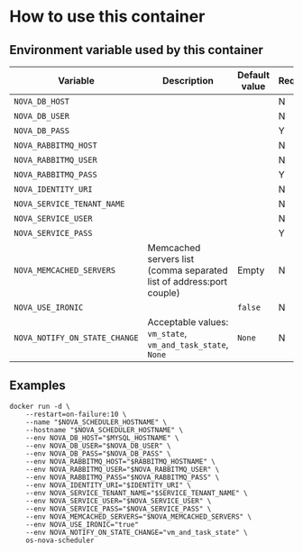 # How to use this container

## Environment variable used by this container

 Variable | Description | Default value | Required
 --- |---| --- | ----
 `NOVA_DB_HOST` | | | N
 `NOVA_DB_USER` | | | N
 `NOVA_DB_PASS` | | | Y
 `NOVA_RABBITMQ_HOST` | | | N
 `NOVA_RABBITMQ_USER` | | | N
 `NOVA_RABBITMQ_PASS` | | | Y
 `NOVA_IDENTITY_URI` | | | N
 `NOVA_SERVICE_TENANT_NAME` | | | N
 `NOVA_SERVICE_USER` | | | N
 `NOVA_SERVICE_PASS` | | | Y
 `NOVA_MEMCACHED_SERVERS` | Memcached servers list (comma separated list of address:port couple) | Empty | N
 `NOVA_USE_IRONIC` | | `false` | N
 `NOVA_NOTIFY_ON_STATE_CHANGE` | Acceptable values: `vm_state`, `vm_and_task_state`, `None` | `None` | N

## Examples

    docker run -d \
        --restart=on-failure:10 \
        --name "$NOVA_SCHEDULER_HOSTNAME" \
        --hostname "$NOVA_SCHEDULER_HOSTNAME" \
        --env NOVA_DB_HOST="$MYSQL_HOSTNAME" \
        --env NOVA_DB_USER="$NOVA_DB_USER" \
        --env NOVA_DB_PASS="$NOVA_DB_PASS" \
        --env NOVA_RABBITMQ_HOST="$RABBITMQ_HOSTNAME" \
        --env NOVA_RABBITMQ_USER="$NOVA_RABBITMQ_USER" \
        --env NOVA_RABBITMQ_PASS="$NOVA_RABBITMQ_PASS" \
        --env NOVA_IDENTITY_URI="$IDENTITY_URI" \
        --env NOVA_SERVICE_TENANT_NAME="$SERVICE_TENANT_NAME" \
        --env NOVA_SERVICE_USER="$NOVA_SERVICE_USER" \
        --env NOVA_SERVICE_PASS="$NOVA_SERVICE_PASS" \
        --env NOVA_MEMCACHED_SERVERS="$NOVA_MEMCACHED_SERVERS" \
        --env NOVA_USE_IRONIC="true"
        --env NOVA_NOTIFY_ON_STATE_CHANGE="vm_and_task_state" \
        os-nova-scheduler
